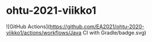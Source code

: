 # ohtu-2021-viikko1

![GitHub Actions](https://github.com/EA2021/ohtu-2020-viikko1/actions/workflows/Java CI with Gradle/badge.svg)
